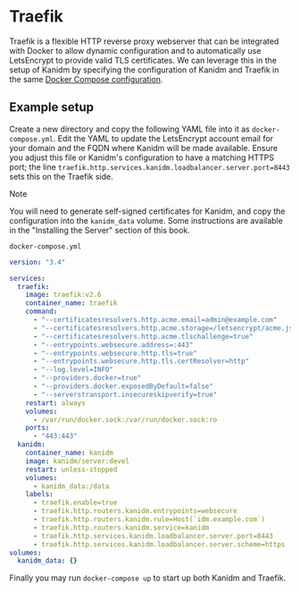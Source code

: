 # Traefik

Traefik is a flexible HTTP reverse proxy webserver that can be integrated with Docker to allow
dynamic configuration and to automatically use LetsEncrypt to provide valid TLS certificates. We can
leverage this in the setup of Kanidm by specifying the configuration of Kanidm and Traefik in the
same [Docker Compose configuration](https://docs.docker.com/compose/).

## Example setup

Create a new directory and copy the following YAML file into it as `docker-compose.yml`. Edit the
YAML to update the LetsEncrypt account email for your domain and the FQDN where Kanidm will be made
available. Ensure you adjust this file or Kanidm's configuration to have a matching HTTPS port; the
line `traefik.http.services.kanidm.loadbalancer.server.port=8443` sets this on the Traefik side.

> [!NOTE]
>
> You will need to generate self-signed certificates for Kanidm, and copy the configuration into the
> `kanidm_data` volume. Some instructions are available in the "Installing the Server" section of
> this book.

`docker-compose.yml`

```yaml
version: "3.4"

services:
  traefik:
    image: traefik:v2.6
    container_name: traefik
    command:
      - "--certificatesresolvers.http.acme.email=admin@example.com"
      - "--certificatesresolvers.http.acme.storage=/letsencrypt/acme.json"
      - "--certificatesresolvers.http.acme.tlschallenge=true"
      - "--entrypoints.websecure.address=:443"
      - "--entrypoints.websecure.http.tls=true"
      - "--entrypoints.websecure.http.tls.certResolver=http"
      - "--log.level=INFO"
      - "--providers.docker=true"
      - "--providers.docker.exposedByDefault=false"
      - "--serverstransport.insecureskipverify=true"
    restart: always
    volumes:
      - /var/run/docker.sock:/var/run/docker.sock:ro
    ports:
      - "443:443"
  kanidm:
    container_name: kanidm
    image: kanidm/server:devel
    restart: unless-stopped
    volumes:
      - kanidm_data:/data
    labels:
      - traefik.enable=true
      - traefik.http.routers.kanidm.entrypoints=websecure
      - traefik.http.routers.kanidm.rule=Host(`idm.example.com`)
      - traefik.http.routers.kanidm.service=kanidm
      - traefik.http.services.kanidm.loadbalancer.server.port=8443
      - traefik.http.services.kanidm.loadbalancer.server.scheme=https
volumes:
  kanidm_data: {}
```

Finally you may run `docker-compose up` to start up both Kanidm and Traefik.
